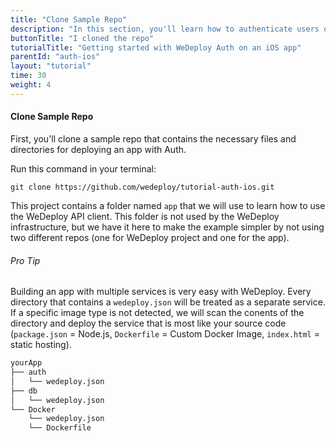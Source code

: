 ```yaml
---
title: "Clone Sample Repo"
description: "In this section, you'll learn how to authenticate users on an iOS app using the WeDeploy Swift API Client."
buttonTitle: "I cloned the repo"
tutorialTitle: "Getting started with WeDeploy Auth on an iOS app"
parentId: "auth-ios"
layout: "tutorial"
time: 30
weight: 4
---
```


#### Clone Sample Repo

First, you'll clone a sample repo that contains the necessary files and directories for deploying an app with Auth.

Run this command in your terminal:

```
git clone https://github.com/wedeploy/tutorial-auth-ios.git
```

This project contains a folder named `app` that we will use to learn how to use the WeDeploy API client. This folder is not used by the WeDeploy infrastructure, but we have it here to make the example simpler by not using two different repos (one for WeDeploy project and one for the app).

<aside>

###### <span class="icon-16-star"></span> Pro Tip

Building an app with multiple services is very easy with WeDeploy. Every directory that contains a `wedeploy.json` will be treated as a separate service. If a specific image type is not detected, we will scan the conents of the directory and deploy the service that is most like your source code (`package.json` = Node.js, `Dockerfile` = Custom Docker Image, `index.html` = static hosting).

```xml
yourApp
├── auth
│	└── wedeploy.json
├── db
│	└── wedeploy.json
└── Docker
 	└── wedeploy.json
 	└── Dockerfile
```

</aside>
